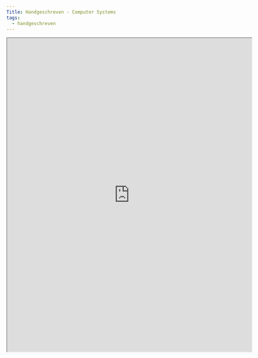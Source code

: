 ```yaml
---
Title: Handgeschreven - Computer Systems
tags:
  - handgeschreven
---
```


<iframe src="https://drive.google.com/file/d/1-bDEzcDFTwplVv0Bdc-Mv4F_FoCzR_BB/view?usp=sharing" width="640" height="820"></iframe>
